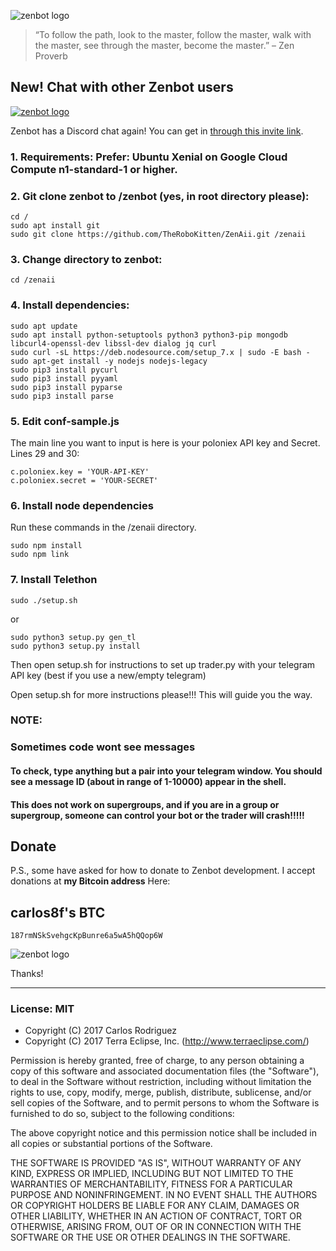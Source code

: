 ![zenbot logo](https://rawgit.com/carlos8f/zenbot/master/assets/logo.png)

> “To follow the path, look to the master, follow the master, walk with the master, see through the master, become the master.”
> – Zen Proverb

## New! Chat with other Zenbot users

[![zenbot logo](https://rawgit.com/carlos8f/zenbot/master/assets/discord.png)](https://discord.gg/ZdAd2gP)

Zenbot has a Discord chat again! You can get in [through this invite link](https://discord.gg/ZdAd2gP).




### 1. Requirements: Prefer: Ubuntu Xenial on Google Cloud Compute n1-standard-1 or higher.

### 2. Git clone zenbot to /zenbot (yes, in root directory please):
```
cd /
sudo apt install git
sudo git clone https://github.com/TheRoboKitten/ZenAii.git /zenaii
```

### 3. Change directory to zenbot:

```
cd /zenaii
```

### 4. Install dependencies:
```
sudo apt update
sudo apt install python-setuptools python3 python3-pip mongodb libcurl4-openssl-dev libssl-dev dialog jq curl
sudo curl -sL https://deb.nodesource.com/setup_7.x | sudo -E bash -
sudo apt-get install -y nodejs nodejs-legacy
sudo pip3 install pycurl
sudo pip3 install pyyaml
sudo pip3 install pyparse
sudo pip3 install parse
```

### 5. Edit conf-sample.js
The main line you want to input is here is your poloniex API key and Secret.
Lines 29 and 30:
```
c.poloniex.key = 'YOUR-API-KEY'
c.poloniex.secret = 'YOUR-SECRET'
```
### 6. Install node dependencies
Run these commands in the /zenaii directory.
```
sudo npm install
sudo npm link
```
### 7. Install Telethon
```
sudo ./setup.sh
```
or
```
sudo python3 setup.py gen_tl
sudo python3 setup.py install
```
Then open setup.sh for instructions to set up trader.py with your telegram API key (best if you use a new/empty telegram)

Open setup.sh for more instructions please!!! This will guide you the way.

### NOTE:
### Sometimes code wont see messages

#### To check, type anything but a pair into your telegram window. You should see a message ID (about in range of 1-10000) appear in the shell.


#### This does not work on supergroups, and if you are in a group or supergroup, someone can control your bot or the trader will crash!!!!!

## Donate

P.S., some have asked for how to donate to Zenbot development. I accept donations at **my Bitcoin address** Here:

## carlos8f's BTC

`187rmNSkSvehgcKpBunre6a5wA5hQQop6W`

![zenbot logo](https://rawgit.com/carlos8f/zenbot/master/assets/zenbot_square.png)

Thanks!

- - -
### License: MIT

- Copyright (C) 2017 Carlos Rodriguez
- Copyright (C) 2017 Terra Eclipse, Inc. (http://www.terraeclipse.com/)

Permission is hereby granted, free of charge, to any person obtaining a copy
of this software and associated documentation files (the &quot;Software&quot;), to deal
in the Software without restriction, including without limitation the rights
to use, copy, modify, merge, publish, distribute, sublicense, and/or sell
copies of the Software, and to permit persons to whom the Software is furnished
to do so, subject to the following conditions:

The above copyright notice and this permission notice shall be included in
all copies or substantial portions of the Software.

THE SOFTWARE IS PROVIDED &quot;AS IS&quot;, WITHOUT WARRANTY OF ANY KIND, EXPRESS OR
IMPLIED, INCLUDING BUT NOT LIMITED TO THE WARRANTIES OF MERCHANTABILITY,
FITNESS FOR A PARTICULAR PURPOSE AND NONINFRINGEMENT. IN NO EVENT SHALL THE
AUTHORS OR COPYRIGHT HOLDERS BE LIABLE FOR ANY CLAIM, DAMAGES OR OTHER
LIABILITY, WHETHER IN AN ACTION OF CONTRACT, TORT OR OTHERWISE, ARISING FROM,
OUT OF OR IN CONNECTION WITH THE SOFTWARE OR THE USE OR OTHER DEALINGS IN THE
SOFTWARE.
